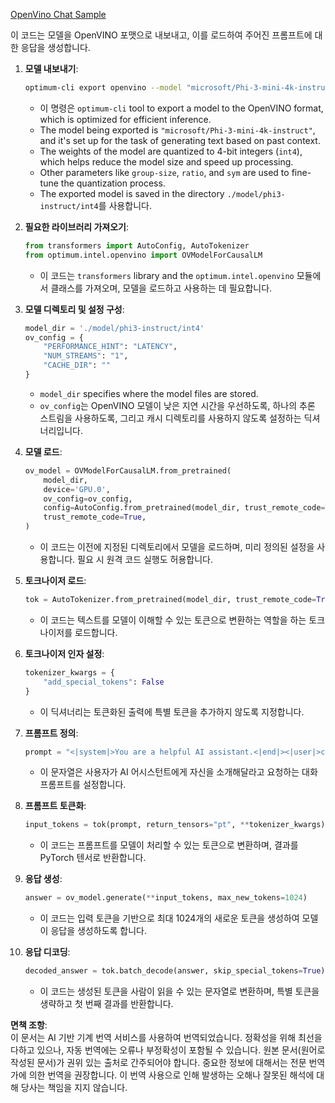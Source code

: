 [OpenVino Chat Sample](../../../../../../code/06.E2E/E2E_OpenVino_Chat_Phi3-instruct.ipynb)

이 코드는 모델을 OpenVINO 포맷으로 내보내고, 이를 로드하여 주어진 프롬프트에 대한 응답을 생성합니다.

1. **모델 내보내기**:
   ```bash
   optimum-cli export openvino --model "microsoft/Phi-3-mini-4k-instruct" --task text-generation-with-past --weight-format int4 --group-size 128 --ratio 0.6 --sym --trust-remote-code ./model/phi3-instruct/int4
   ```
   - 이 명령은 `optimum-cli` tool to export a model to the OpenVINO format, which is optimized for efficient inference.
   - The model being exported is `"microsoft/Phi-3-mini-4k-instruct"`, and it's set up for the task of generating text based on past context.
   - The weights of the model are quantized to 4-bit integers (`int4`), which helps reduce the model size and speed up processing.
   - Other parameters like `group-size`, `ratio`, and `sym` are used to fine-tune the quantization process.
   - The exported model is saved in the directory `./model/phi3-instruct/int4`를 사용합니다.

2. **필요한 라이브러리 가져오기**:
   ```python
   from transformers import AutoConfig, AutoTokenizer
   from optimum.intel.openvino import OVModelForCausalLM
   ```
   - 이 코드는 `transformers` library and the `optimum.intel.openvino` 모듈에서 클래스를 가져오며, 모델을 로드하고 사용하는 데 필요합니다.

3. **모델 디렉토리 및 설정 구성**:
   ```python
   model_dir = './model/phi3-instruct/int4'
   ov_config = {
       "PERFORMANCE_HINT": "LATENCY",
       "NUM_STREAMS": "1",
       "CACHE_DIR": ""
   }
   ```
   - `model_dir` specifies where the model files are stored.
   - `ov_config`는 OpenVINO 모델이 낮은 지연 시간을 우선하도록, 하나의 추론 스트림을 사용하도록, 그리고 캐시 디렉토리를 사용하지 않도록 설정하는 딕셔너리입니다.

4. **모델 로드**:
   ```python
   ov_model = OVModelForCausalLM.from_pretrained(
       model_dir,
       device='GPU.0',
       ov_config=ov_config,
       config=AutoConfig.from_pretrained(model_dir, trust_remote_code=True),
       trust_remote_code=True,
   )
   ```
   - 이 코드는 이전에 지정된 디렉토리에서 모델을 로드하며, 미리 정의된 설정을 사용합니다. 필요 시 원격 코드 실행도 허용합니다.

5. **토크나이저 로드**:
   ```python
   tok = AutoTokenizer.from_pretrained(model_dir, trust_remote_code=True)
   ```
   - 이 코드는 텍스트를 모델이 이해할 수 있는 토큰으로 변환하는 역할을 하는 토크나이저를 로드합니다.

6. **토크나이저 인자 설정**:
   ```python
   tokenizer_kwargs = {
       "add_special_tokens": False
   }
   ```
   - 이 딕셔너리는 토큰화된 출력에 특별 토큰을 추가하지 않도록 지정합니다.

7. **프롬프트 정의**:
   ```python
   prompt = "<|system|>You are a helpful AI assistant.<|end|><|user|>can you introduce yourself?<|end|><|assistant|>"
   ```
   - 이 문자열은 사용자가 AI 어시스턴트에게 자신을 소개해달라고 요청하는 대화 프롬프트를 설정합니다.

8. **프롬프트 토큰화**:
   ```python
   input_tokens = tok(prompt, return_tensors="pt", **tokenizer_kwargs)
   ```
   - 이 코드는 프롬프트를 모델이 처리할 수 있는 토큰으로 변환하며, 결과를 PyTorch 텐서로 반환합니다.

9. **응답 생성**:
   ```python
   answer = ov_model.generate(**input_tokens, max_new_tokens=1024)
   ```
   - 이 코드는 입력 토큰을 기반으로 최대 1024개의 새로운 토큰을 생성하여 모델이 응답을 생성하도록 합니다.

10. **응답 디코딩**:
    ```python
    decoded_answer = tok.batch_decode(answer, skip_special_tokens=True)[0]
    ```
    - 이 코드는 생성된 토큰을 사람이 읽을 수 있는 문자열로 변환하며, 특별 토큰을 생략하고 첫 번째 결과를 반환합니다.

**면책 조항**:  
이 문서는 AI 기반 기계 번역 서비스를 사용하여 번역되었습니다. 정확성을 위해 최선을 다하고 있으나, 자동 번역에는 오류나 부정확성이 포함될 수 있습니다. 원본 문서(원어로 작성된 문서)가 권위 있는 출처로 간주되어야 합니다. 중요한 정보에 대해서는 전문 번역가에 의한 번역을 권장합니다. 이 번역 사용으로 인해 발생하는 오해나 잘못된 해석에 대해 당사는 책임을 지지 않습니다.